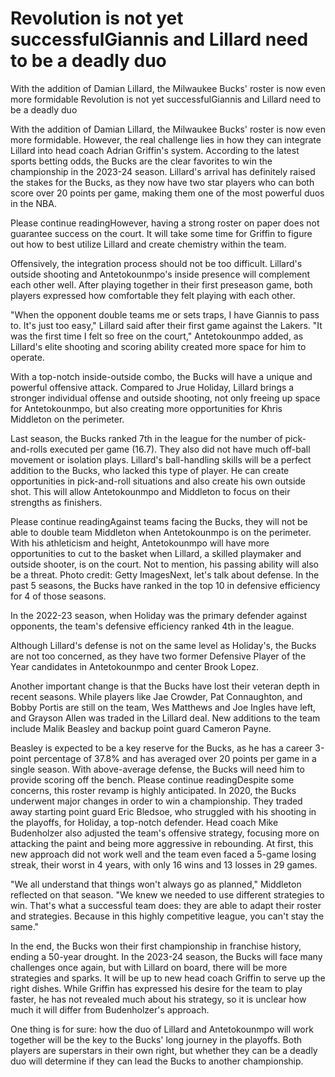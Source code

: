 #  Revolution is not yet successfulGiannis and Lillard need to be a deadly duo 

With the addition of Damian Lillard, the Milwaukee Bucks' roster is now even more formidable 
  Revolution is not yet successfulGiannis and Lillard need to be a deadly duo 

With the addition of Damian Lillard, the Milwaukee Bucks' roster is now even more formidable. However, the real challenge lies in how they can integrate Lillard into head coach Adrian Griffin's system. According to the latest sports betting odds, the Bucks are the clear favorites to win the championship in the 2023-24 season. Lillard's arrival has definitely raised the stakes for the Bucks, as they now have two star players who can both score over 20 points per game, making them one of the most powerful duos in the NBA.

Please continue readingHowever, having a strong roster on paper does not guarantee success on the court. It will take some time for Griffin to figure out how to best utilize Lillard and create chemistry within the team.

Offensively, the integration process should not be too difficult. Lillard's outside shooting and Antetokounmpo's inside presence will complement each other well. After playing together in their first preseason game, both players expressed how comfortable they felt playing with each other.

"When the opponent double teams me or sets traps, I have Giannis to pass to. It's just too easy," Lillard said after their first game against the Lakers. "It was the first time I felt so free on the court," Antetokounmpo added, as Lillard's elite shooting and scoring ability created more space for him to operate.

With a top-notch inside-outside combo, the Bucks will have a unique and powerful offensive attack. Compared to Jrue Holiday, Lillard brings a stronger individual offense and outside shooting, not only freeing up space for Antetokounmpo, but also creating more opportunities for Khris Middleton on the perimeter.

Last season, the Bucks ranked 7th in the league for the number of pick-and-rolls executed per game (16.7). They also did not have much off-ball movement or isolation plays. Lillard's ball-handling skills will be a perfect addition to the Bucks, who lacked this type of player. He can create opportunities in pick-and-roll situations and also create his own outside shot. This will allow Antetokounmpo and Middleton to focus on their strengths as finishers.

Please continue readingAgainst teams facing the Bucks, they will not be able to double team Middleton when Antetokounmpo is on the perimeter. With his athleticism and height, Antetokounmpo will have more opportunities to cut to the basket when Lillard, a skilled playmaker and outside shooter, is on the court. Not to mention, his passing ability will also be a threat. Photo credit: Getty ImagesNext, let's talk about defense. In the past 5 seasons, the Bucks have ranked in the top 10 in defensive efficiency for 4 of those seasons.

In the 2022-23 season, when Holiday was the primary defender against opponents, the team's defensive efficiency ranked 4th in the league.

Although Lillard's defense is not on the same level as Holiday's, the Bucks are not too concerned, as they have two former Defensive Player of the Year candidates in Antetokounmpo and center Brook Lopez.

Another important change is that the Bucks have lost their veteran depth in recent seasons. While players like Jae Crowder, Pat Connaughton, and Bobby Portis are still on the team, Wes Matthews and Joe Ingles have left, and Grayson Allen was traded in the Lillard deal. New additions to the team include Malik Beasley and backup point guard Cameron Payne.

Beasley is expected to be a key reserve for the Bucks, as he has a career 3-point percentage of 37.8% and has averaged over 20 points per game in a single season. With above-average defense, the Bucks will need him to provide scoring off the bench. Please continue readingDespite some concerns, this roster revamp is highly anticipated. In 2020, the Bucks underwent major changes in order to win a championship. They traded away starting point guard Eric Bledsoe, who struggled with his shooting in the playoffs, for Holiday, a top-notch defender. Head coach Mike Budenholzer also adjusted the team's offensive strategy, focusing more on attacking the paint and being more aggressive in rebounding. At first, this new approach did not work well and the team even faced a 5-game losing streak, their worst in 4 years, with only 16 wins and 13 losses in 29 games.

"We all understand that things won't always go as planned," Middleton reflected on that season. "We knew we needed to use different strategies to win. That's what a successful team does: they are able to adapt their roster and strategies. Because in this highly competitive league, you can't stay the same."

In the end, the Bucks won their first championship in franchise history, ending a 50-year drought. In the 2023-24 season, the Bucks will face many challenges once again, but with Lillard on board, there will be more strategies and sparks. It will be up to new head coach Griffin to serve up the right dishes. While Griffin has expressed his desire for the team to play faster, he has not revealed much about his strategy, so it is unclear how much it will differ from Budenholzer's approach.

One thing is for sure: how the duo of Lillard and Antetokounmpo will work together will be the key to the Bucks' long journey in the playoffs. Both players are superstars in their own right, but whether they can be a deadly duo will determine if they can lead the Bucks to another championship.